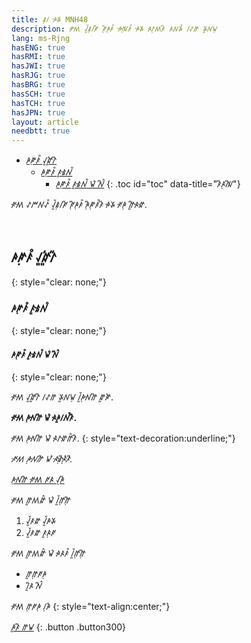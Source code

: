 ```yaml
---
title: ꤹꥈꤷ ꤳꥉꤸ MNH48
description: ꥆꥇꤵꥇ ꤶꥍꥑꤹꥈꤷꥆꥐ ꥆꥈꥐꤳꥈꤰ꥓ ꤳꥉꤲꥋꤰ꥓ ꤳꥉꤸ ꤴꥇꤱꥈꤵꤰꥐ ꤴꤾꤸ꥓ ꤷꥁꤼ ꤸꥍꤾꤿꥈ
lang: ms-Rjng
hasENG: true
hasRMI: true
hasJWI: true
hasRJG: true
hasBRG: true
hasSCH: true
hasTCH: true
hasJPN: true
layout: article
needbtt: true
---
```



- [ꤳꤺꥈꤰ꥓ ꤶꥍꤽꥍꥏꤱꥐ](#ꤳꤺꥈꤰ꥓-ꤶꥍꤽꥍꥏꤱꥐ)
  - [ꤳꤺꥈꤰ꥓ ꤰꥍꤹꥇꤾ꥓](#ꤳꤺꥈꤰ꥓-ꤰꥍꤹꥇꤾ꥓)
    - [ꤳꤺꥈꤰ꥓ ꤰꥍꤹꥇꤾ꥓ ꤿꥏ ꤾꥊꥐ](#ꤳꤺꥈꤰ꥓-ꤰꥍꤹꥇꤾ꥓-ꤿꥏ-ꤾꥊꥐ)
{: .toc id="toc" data-title="ꤰꥐꤴꥈꤲꥐ"}


ꥆꥇꤵꥇ ꥁꤻꤾꥁ꥓ ꤶꥍꥑꤹꥈꤷꥆꥐ ꥆꥈꥐꤳꥈꤰ꥓ ꤳꥈꥐꤺꥈꤰ꥓ꤰꥐ ꤳꥉꤸ ꥆꥇꤳꥈ ꤼꥍꥐꤴꥇꤽꥇ.


&nbsp;


## ꤳꤺꥈꤰ꥓ ꤶꥍꤽꥍꥏꤱꥐ
{: style="clear: none;"}

### ꤳꤺꥈꤰ꥓ ꤰꥍꤹꥇꤾ꥓
{: style="clear: none;"}

#### ꤳꤺꥈꤰ꥓ ꤰꥍꤹꥇꤾ꥓ ꤿꥏ ꤾꥊꥐ
{: style="clear: none;"}

ꥆꥇꤵꥇ ꤶꥍꤽꥍꥏꤱꥐ ꤷꥁꤼ ꤸꥍꤾꤿꥈ ꤷꥍꥑꤳꥈꤾꥇꤼꥐ ꤽꥍꤺꥏ.


**ꥆꥇꤵꥇ ꤳꥈꤾꥇꤼꥐ ꤿꥏ ꤴꥇꤳꥍꤷꤾ꥓ꤰꥐ.**


ꥆꥇꤵꥇ ꤳꥈꤾꥇꤼꥐ ꤿꥏ ꤴꥇꤱꤽꥇꤼ꥓ꤰꥐ.
{: style="text-decoration:underline;"}


*ꥆꥇꤵꥇ ꤳꥈꤾꥇꤼꥐ ꤿꥏ ꤴꥇꤹꥋꥐꤴꥋꥏꤰꥐ.*


[ꤳꥈꤾꥇꤼꥐ ꥆꥇꤵꥇ ꥆꤴ ꤶꥌꤳꥐ](#)


ꥆꥇꤵꥇ ꤼꥍꤵꤽꥊ ꤿꥏ ꤷꥍꥑꤼꥈꤼꥈꥐ

1. ꤶꥍꥑꤰꤽ ꤶꥍꥑꤳꤸ
2. ꤶꥍꥑꤰꤽ ꤰꥍꤴꥈꥆ


ꥆꥇꤵꥇ ꤼꥍꤵꤽꥊ ꤿꥏ ꤳꥇꤴꤰ꥓ ꤷꥍꥑꤼꥈꤼꥈꥐ

- ꤼꥍꤼꥈꥆꤳꥈ
- ꤷꥍꥐꤴ ꤾꥊꥐ


ꥆꥇꤵꥇ ꤼꥈꥆꤳꥈ ꤷꥈꤳꥏ
{: style="text-align:center;"}

[ꤳꥍꤰꥐ ꤼꤿ](#)
{: .button .button300}


&nbsp;

